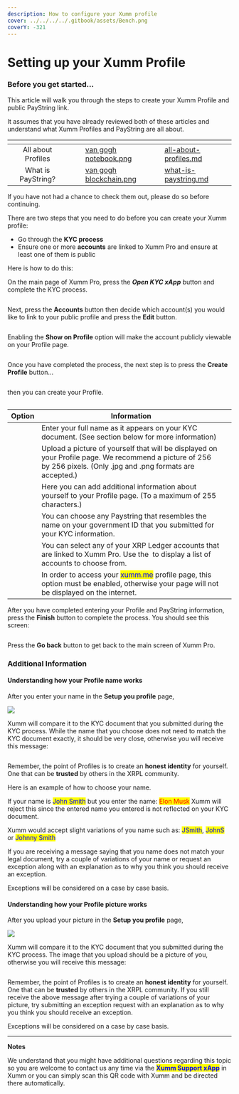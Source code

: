 ```yaml
---
description: How to configure your Xumm profile
cover: ../../../../.gitbook/assets/Bench.png
coverY: -321
---
```


# Setting up your Xumm Profile

### Before you get started...

This article will walk you through the steps to create your Xumm Profile and public PayString link.

It assumes that you have already reviewed both of these articles and understand what Xumm Profiles and PayString are all about.&#x20;

<table data-view="cards"><thead><tr><th align="center"></th><th data-hidden></th><th data-hidden></th><th data-hidden data-card-cover data-type="files"></th><th data-hidden data-card-target data-type="content-ref"></th></tr></thead><tbody><tr><td align="center">All about Profiles</td><td></td><td></td><td><a href="../../../../.gitbook/assets/van gogh notebook.png">van gogh notebook.png</a></td><td><a href="all-about-profiles.md">all-about-profiles.md</a></td></tr><tr><td align="center">What is PayString?</td><td></td><td></td><td><a href="../../../../.gitbook/assets/van gogh blockchain.png">van gogh blockchain.png</a></td><td><a href="what-is-paystring.md">what-is-paystring.md</a></td></tr></tbody></table>

If you have not had a chance to check them out, please do so before continuing.&#x20;

There are two steps that you need to do before you can create your Xumm profile:

* Go through the **KYC process**
* Ensure one or more **accounts** are linked to Xumm Pro and ensure at least one of them is public

Here is how to do this:

On the main page of Xumm Pro, press the _**Open KYC xApp**_ button and complete the KYC process.&#x20;

<figure><img src="../../../../.gitbook/assets/Profiles - KYC Button.png" alt=""><figcaption></figcaption></figure>

Next, press the **Accounts** button then decide which account(s) you would like to link to your public profile and press the **Edit** button.

<figure><img src="../../../../.gitbook/assets/Accounts button in Pro.png" alt=""><figcaption></figcaption></figure>

Enabling the **Show on Profile** option will make the account publicly viewable on your Profile page.

<figure><img src="../../../../.gitbook/assets/Profiles - Accounting Settings.png" alt=""><figcaption></figcaption></figure>

Once you have completed the process, the next step is to press the **Create Profile** button...

<figure><img src="../../../../.gitbook/assets/Create Profile button (1).png" alt=""><figcaption></figcaption></figure>

then you can create your Profile.

<figure><img src="../../../../.gitbook/assets/Profiles - Setup.png" alt=""><figcaption></figcaption></figure>



<table><thead><tr><th>Option</th><th>Information</th><th data-hidden></th></tr></thead><tbody><tr><td><img src="../../../../.gitbook/assets/image (13).png" alt=""></td><td>Enter your full name as it appears on your KYC document. (See section below for more information)</td><td></td></tr><tr><td><img src="../../../../.gitbook/assets/image (3) (1) (2) (1).png" alt=""></td><td>Upload a picture of yourself that will be displayed on your Profile page. We recommend a picture of 256 by 256 pixels. (Only .jpg and .png formats are accepted.)</td><td></td></tr><tr><td><img src="../../../../.gitbook/assets/image (2) (4).png" alt="" data-size="original"></td><td>Here you can add additional information about yourself to your Profile page. (To a maximum of 255 characters.)</td><td></td></tr><tr><td><img src="../../../../.gitbook/assets/image (1) (2) (2).png" alt=""></td><td>You can choose any Paystring that resembles the name on your government ID that you submitted for your KYC information.</td><td></td></tr><tr><td><img src="../../../../.gitbook/assets/image (4) (2).png" alt=""></td><td>You can select any of your XRP Ledger accounts that are linked to Xumm Pro. Use the <img src="../../../../.gitbook/assets/image (6) (2) (1).png" alt="" data-size="line"> to display a list of accounts to choose from.</td><td></td></tr><tr><td><img src="../../../../.gitbook/assets/image (14).png" alt=""></td><td>In order to access your <mark style="color:blue;">xumm.me</mark> profile page, this option must be enabled, otherwise your page will not be displayed on the internet.</td><td></td></tr></tbody></table>

After you have completed entering your Profile and PayString information, press the **Finish** button to complete the process. You should see this screen:

<figure><img src="../../../../.gitbook/assets/Profiles - Congratulations.png" alt=""><figcaption></figcaption></figure>

Press the **Go back** button to get back to the main screen of Xumm Pro.



### Additional Information

#### Understanding how your Profile name works

After you enter your name in the **Setup you profile** page,

![](<../../../../.gitbook/assets/image (3) (2) (1).png>)

Xumm will compare it to the KYC document that you submitted during the KYC process. While the name that you choose does not need to match the KYC document exactly, it should be very close, otherwise you will receive this message:

<figure><img src="../../../../.gitbook/assets/Request an exception.png" alt=""><figcaption></figcaption></figure>

Remember, the point of Profiles is to create an **honest identity** for yourself. One that can be **trusted** by others in the XRPL community.&#x20;

Here is an example of how to choose your name.

If your name is <mark style="color:blue;">John Smith</mark> but you enter the name: <mark style="color:red;">Elon Musk</mark> Xumm will reject this since the entered name you entered is not reflected on your KYC document.

Xumm would accept slight variations of you name such as: <mark style="color:blue;">JSmith</mark>, <mark style="color:blue;">JohnS</mark> or <mark style="color:blue;">Johnny Smith</mark>

If you are receiving a message saying that you name does not match your legal document, try a couple of variations of your name or request an exception along with an explanation as to why you think you should receive an exception.

Exceptions will be considered on a case by case basis.

#### Understanding how your Profile picture works

After you upload your picture in the **Setup you profile** page,

![](<../../../../.gitbook/assets/image (1) (1) (1) (1).png>)

Xumm will compare it to the KYC document that you submitted during the KYC process. The image that you upload should be a picture of you, otherwise you will receive this message:

<figure><img src="../../../../.gitbook/assets/Profile Picture - Error-1.png" alt=""><figcaption></figcaption></figure>

Remember, the point of Profiles is to create an **honest identity** for yourself. One that can be **trusted** by others in the XRPL community. If you still receive the above message after trying a couple of variations of your picture, try submitting an exception request with an explanation as to why you think you should receive an exception.

Exceptions will be considered on a case by case basis.

****

**Notes**

We understand that you might have additional questions regarding this topic so you are welcome to contact us any time via the <mark style="color:blue;">**Xumm Support xApp**</mark> in Xumm or you can simply scan this QR code with Xumm and be directed there automatically.

<figure><img src="../../../../.gitbook/assets/Support banner Xumm.png" alt=""><figcaption></figcaption></figure>

